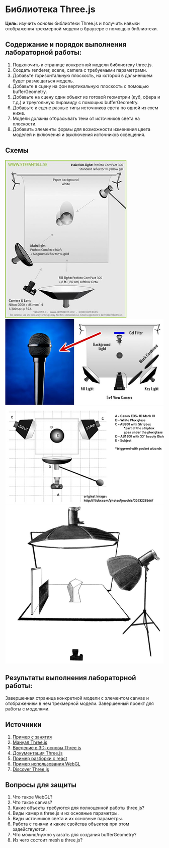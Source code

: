 # Библиотека Three.js

**Цель**: изучить основы библиотеки Three.js и получить навыки отображения трехмерной модели в браузере с помощью библиотеки.

## Содержание и порядок выполнения лабораторной работы:

1. Подключить к странице конкретной модели библиотеку three.js.
1. Создать renderer, scene, camera c требуемыми параметрами.
1. Добавьте горизонтальную плоскость, на которой в дальнейшем будет размещаться модель.
1. Добавьте в сцену на фон вертикальную плоскость с помощью bufferGeometry.
1. Добавьте на сцену один объект из готовой геометрии (куб, сфера и т.д.) и треугольную пирамиду с помощью bufferGeometry.
1. Добавьте к сцене разные типы источников света по одной из схем ниже.
1. Модели должны отбрасывать тени от источников света на плоскости.
1. Добавить элементы формы для возможности изменения цвета моделей и включения и выключения источников освещения.

## Схемы

![](../img/light1.jpg)
![](../img/light2.jpg)
![](../img/light3.jpg)
![](../img/light4.jpg)

## Результаты выполнения лабораторной работы:

Завершенная страница конкретной модели с элементом canvas и отображением в нем трехмерной модели. Завершенный проект для работы с моделями.

## Источники

1. [Пример с занятия](https://github.com/slavaver/threejs-example)
1. [Мануал Three.js](https://threejs.org/manual/#ru/fundamentals)
1. [Введение в 3D: основы Three.js](https://habr.com/ru/post/494810/)
1. [Документация Three.js](https://threejs.org/docs/index.html#manual/en/introduction/Creating-a-scene)
1. [Пример разборки с react](https://codesandbox.io/embed/motor-part-explosion-hli8gy)
1. [Пример использования WebGL](https://ciechanow.ski/archives/)
1. [Discover Three.js](https://discoverthreejs.com/)

## Вопросы для защиты

1. Что такое WebGL?
1. Что такое canvas?
1. Какие объекты требуются для полноценной работы three.js?
1. Виды камер в three.js и их основные параметры.
1. Виды источников света и их основные параметры.
1. Работа с тенями и какие свойства объектов при этом задействуются.
1. Что можно/нужно указать для создания bufferGeometry?
1. Из чего состоит mesh в three.js?
